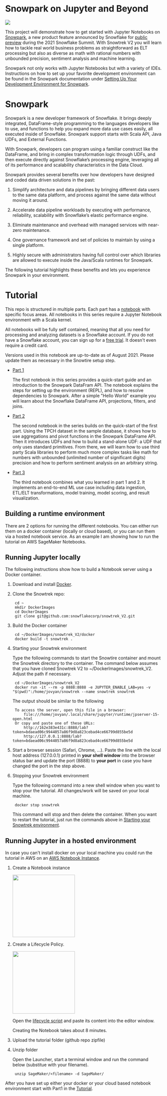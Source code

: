 # Snowpark on Jupyter and Beyond

![](jpg/stock_small.jpg)

This project will demonstrate how to get started with Jupyter Notebooks on [Snowpark](https://docs.snowflake.com/en/developer-guide/snowpark/index.html), a new product feature announced by Snowflake for [public preview](https://www.snowflake.com/blog/welcome-to-snowpark-new-data-programmability-for-the-data-cloud/) during the 2021 Snowflake Summit. With Snowtrek V2 you will learn how to tackle real world business problems as straightforward as ELT processing but also as diverse as math with rational numbers with unbounded precision, sentiment analysis and machine learning.

Snowpark not only works with Jupyter Notebooks but with a variety of IDEs. Instructions on how to set up your favorite development environment can be found in the Snowpark documentation under [Setting Up Your Development Environment for Snowpark](https://docs.snowflake.com/en/developer-guide/snowpark/setup.html).

# Snowpark
Snowpark is a new developer framework of Snowflake. It brings deeply integrated, DataFrame-style programming to the languages developers like to use, and functions to help you expand more data use cases easily, all executed inside of Snowflake. Snowpark support starts with Scala API, Java UDFs, and External Functions.  

With Snowpark, developers can program using a familiar construct like the DataFrame, and bring in complex transformation logic through UDFs, and then execute directly against Snowflake’s processing engine, leveraging all of its performance and scalability characteristics in the Data Cloud. 

Snowpark provides several benefits over how developers have designed and coded data driven solutions in the past:

1. Simplify architecture and data pipelines by bringing different data users to the same data platform, and process against the same data without  moving it around. 

1. Accelerate data pipeline workloads by executing with performance, reliability, scalability with Snowflake’s elastic performance engine.  
 
1. Eliminate maintenance and overhead with managed services with near-zero maintenance. 

1. One governance framework and set of policies to maintain by using a single platform.

1. Highly secure with administrators having full control over which libraries are allowed to execute inside the Java/Scala runtimes for Snowpark.

The following tutorial highlights these benefits and lets you experience Snowpark in your environment.

# Tutorial

This repo is structured in multiple parts. Each part has a [notebook](notebook) with specific focus areas. All notebooks in this series require a Jupyter Notebook environment with a Scala kernel.  

All notebooks will be fully self contained, meaning that all you need for processing and analyzing datasets is a Snowflake account.  If you do not have a Snowflake account, you can sign up for a [free trial](https://signup.snowflake.com/). It doesn't even require a credit card.

Versions used in this notebook are up-to-date as of August 2021. Please update them as necessary in the Snowtire setup step.

- [Part 1](notebook/part1/part1.ipynb) 

    The first notebook in this series provides a quick-start guide and an introduction to the Snowpark DataFram API. The notebook explains the steps for setting up the environment (REPL), and how to resolve dependencies to Snowpark. After a simple "Hello World" example you will learn about the Snowflake DataFrame API, projections, filters, and joins.
 

- [Part 2](notebook/part2/part2.ipynb) 

    The second notebook in the series builds on the quick-start of the first part. Using the TPCH dataset in the sample database, it shows how to use aggregations and pivot functions in the Snowpark DataFrame API. Then it introduces UDFs and how to build a stand-alone UDF: a UDF that only uses standard primitives. From there, we will learn how to use third party Scala libraries to perform much more complex tasks like math for numbers with unbounded (unlimited number of significant digits) precision and how to perform sentiment analysis on an arbitrary string.
    
- [Part 3](notebook/part3/part3.ipynb) 

    The third notebook combines what you learned in part 1 and 2. It implements an end-to-end ML use case including data ingestion, ETL/ELT transformations, model training, model scoring, and result visualization.
    
## Building a runtime environment
    
There are 2 options for running the different notebooks. You can either run them on a docker container (locally or cloud based), or you can run them via a hosted notebook service. As an example I am showing how to run the tutorial on AWS SageMaker Notebooks.
    
## Running Jupyter locally

The following instructions show how to build a Notebook server using a Docker container.

1. Download and install [Docker](https://docs.docker.com/docker-for-mac/install/).

1. Clone the Snowtrek repo: 

        cd ~
        mkdir DockerImages
        cd DockerImages
        git clone git@github.com:snowflakecorp/snowtrek_V2.git
        
1. Build the Docker container

        cd ~/DockerImages/snowtrek_V2/docker
        docker build -t snowtrek .
        
1. <a name="starting-your-snowtrek-environment">Starting your Snowtrek environment </a>

    Type the following commands to start the Snowtire container and mount the Snowtrek directory to the container. The command below assumes that you have cloned Snowtrek V2 to ~/DockerImages/snowtrek_V2. Adjust the path if necessary. 

        cd ~/DockerImages/snowtrek_V2
        docker run -it --rm -p 8888:8888 -e JUPYTER_ENABLE_LAB=yes -v "$(pwd)":/home/jovyan/snowtrek --name snowtrek snowtrek
        
    The output should be similar to the following

        To access the server, open this file in a browser:
            file:///home/jovyan/.local/share/jupyter/runtime/jpserver-15-open.html
        Or copy and paste one of these URLs:
            http://162e383e431c:8888/lab?token=bdaead06c9944057a86f9d8a823cebad4ce66799d855be5d
            http://127.0.0.1:8888/lab?token=bdaead06c9944057a86f9d8a823cebad4ce66799d855be5d
            

1. Start a browser session (Safari, Chrome, ...). Paste the line with the local host address (127.0.0.1) printed in **your shell window** into the browser status bar and update the port (8888) to **your port** in case you have changed the port in the step above.

1. Stopping your Snowtrek environment
    
    Type the following command into a new shell window when you want to stop your the tutorial. All changes/work will be saved on your local machine. 
    
        docker stop snowtrek
        
    This command will stop and then delete the container. When you want to restart the tutorial, just run the commands above in [Starting your Snowtrek environment](#starting-your-snowtrek-environment).
        
## Running Jupyter in a hosted environment

In case you can't install docker on your local machine you could run the tutorial in AWS on an [AWS Notebook Instance](https://docs.aws.amazon.com/sagemaker/latest/dg/nbi.html).

1. Create a Notebook instance

   <img src="jpg/create_notebook.png" width="200" height="200" />

1. Create a Lifecycle Policy.

   <img src="jpg/create_lifecycle_policy.png" width="200" height="200" />

   Open the [lifecycle script](docker/onstart) and paste its content into the editor window.
    
   Creating the Notebook takes about 8 minutes.

1. Upload the tutorial folder (github repo zipfile)

1. Unzip folder

   Open the Launcher, start a terminal window and run the command below (substitue <filename> with your filename).

        unzip SageMaker/<filename> -d SageMaker/

After you have set up either your docker or your cloud based notebook environment start with Part1 in the [Tutorial](#Tutorial).

